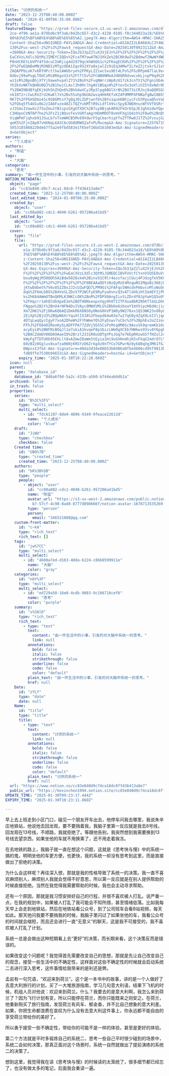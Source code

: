 ```yaml
---
title: "讨厌的系统一"
date: "2023-12-25T08:40:00.000Z"
lastmod: "2024-01-09T06:35:00.000Z"
draft: false
featuredImage: "https://prod-files-secure.s3.us-west-2.amazonaws.com/d7dbc101-8\
  2ce-4f96-ae1a-879bd6c9f3a6/842bc657-d3c2-4220-9185-f8c344023a18/%E6%80%9D%E8%\
  80%83%E5%BF%AB%E4%B8%8E%E6%85%A2.jpeg?X-Amz-Algorithm=AWS4-HMAC-SHA256&X-Amz-\
  Content-Sha256=UNSIGNED-PAYLOAD&X-Amz-Credential=ASIAZI2LB466XLC3Y4W2%2F20250\
  130%2Fus-west-2%2Fs3%2Faws4_request&X-Amz-Date=20250130T092311Z&X-Amz-Expires\
  =3600&X-Amz-Security-Token=IQoJb3JpZ2luX2VjEJn%2F%2F%2F%2F%2F%2F%2F%2F%2F%2Fw\
  EaCXVzLXdlc3QtMiJIMEYCIQDs%2FcaTM7owATNJ3XkZe%2BCNk9wI%2Bdmwf2NwWYdWDsWqzQIhA\
  P0nHCREtLbVPY4YSdcuCImRjig4d2979qckhWXOG1c%2FKogECKH%2F%2F%2F%2F%2F%2F%2F%2F%\
  2F%2FwEQABoMNjM3NDIzMTgzODA1Igx9S2XYa8ajwlZz9iEq3AMwfILYeZ2jtxkrSJ1xVup3N6xBF\
  ZAQAPPbLoK7x6RfHPctlhw1AWUbrye%2FPKyLZZiwcSxu9Et4LPo%2FGzRPpm87laL9x40Yuhrr32\
  Odbvj99aPogLT0dCxMi0RkgxU3z%2FtTt5v%2FCWB8NMoAJHDQR0dvwcxkLjvpP9qd%2FPGOQNCSY\
  wz1sR%2BpnBhjXTYj9awehvp4lZ71%2Boh%2FvqNWrrzWp8zU17zk3cnTX1%2FgniUb4emA9eIfI0\
  YhZkXxNKTkQH8U0DJ%2B1hwjCLAsl3h0RclhgAV1BGqsH%2Ftev5x3oXliU15t8xNdrOQ7oK0k6gT\
  f%2BWINBdBfqEKjkUhShZhQn6%2BhG4wVCyJRp3lpg6BGlXrB%2BU73iCRJnj8aQQRSGXA1ojE6Cp\
  nkI0T2rcIwLRVZrU2KwKl7x%2Bv55xhp9bUAZwsq4HkREfxKZ4PdMMP4FNNafgBwI8BS59wm%2Fm1\
  9K7I%2FPGHSDUo41c9S0GMtxY7gQqJ0iZUPjwnfb%2BYu1quk6BhjycFcU3PpuaQhvVakzjz576cx\
  %2FQkq5f54U1u0GJzIA6Fuze40ZiTQZYvbMTtR9iLdflX9sc5pyBJWEHnucWfVVf8SRrl%2FZ1uru\
  vJ3SAsIVawXc27SoZmu1YB1spzGXgGTXDC%2B7uy8BjqkAR92FkOr65pJEJghUzdwYQp4ztKpqyM7\
  C3HOpoCVNT6P7he2%2FsZ1jBQvnfesVGRfaAgrHOmMOOT0vmVFXg1Q4zh%2F8wO%2BnD9X1wY7mky\
  ViqWPmFjqhxb91JSuLb7xTxmWHCB5Mv69VdwrFSgCmarhiqYfoZfTRwOJ1TZ%2FvsujGZUm5SYGhh\
  qeK5%2FjnZAp07vHXNqLKA3C6cOG8URWO2afnPLMucmp&X-Amz-Signature=225f67196f05b762\
  5053185868220deb7f5a2e9fbd583e1f65ef16bd161603ed&X-Amz-SignedHeaders=host&x-i\
  d=GetObject"
series:
  - "个人成长"
authors:
  - "陈猛"
tags:
  - "大脑"
categories:
  - "思考"
summary: "由一件生活中的小事，引发的对大脑中系统一的思考。"
NOTION_METADATA:
  object: "page"
  id: "cc83e840-d9c7-4ca1-8dc8-ff436413a8e7"
  created_time: "2023-12-25T08:40:00.000Z"
  last_edited_time: "2024-01-09T06:35:00.000Z"
  created_by:
    object: "user"
    id: "cc08a802-cdc1-4040-b261-957206a41bd5"
  last_edited_by:
    object: "user"
    id: "cc08a802-cdc1-4040-b261-957206a41bd5"
  cover:
    type: "file"
    file:
      url: "https://prod-files-secure.s3.us-west-2.amazonaws.com/d7dbc101-82ce-4f96-a\
        e1a-879bd6c9f3a6/842bc657-d3c2-4220-9185-f8c344023a18/%E6%80%9D%E8%80%8\
        3%E5%BF%AB%E4%B8%8E%E6%85%A2.jpeg?X-Amz-Algorithm=AWS4-HMAC-SHA256&X-Am\
        z-Content-Sha256=UNSIGNED-PAYLOAD&X-Amz-Credential=ASIAZI2LB4663NGYS66W\
        %2F20250130%2Fus-west-2%2Fs3%2Faws4_request&X-Amz-Date=20250130T092228Z\
        &X-Amz-Expires=3600&X-Amz-Security-Token=IQoJb3JpZ2luX2VjEJn%2F%2F%2F%2\
        F%2F%2F%2F%2F%2F%2FwEaCXVzLXdlc3QtMiJGMEQCIBVFUVcfCYxnV5Q5E0uVs5Gk1MOBr\
        bou0yWgjM30QOh5AiBdw5026skm%2BinsO1C9lr4ezsfacjCUuj4PJdzgfeV5KCqIBAih%2\
        F%2F%2F%2F%2F%2F%2F%2F%2F%2F8BEAAaDDYzNzQyMzE4MzgwNSIMgoBz368jDy%2BaB1m\
        jKtwDdbeth7V6v85ZZ0xJJ2cUZwFQD7LPM9Oi%2FAFqs5NHsdnPmbvcvMloNoUnxBSOVgfi\
        dqG%2F6mLD8G%2B4VeSLZDzV7P2WCFyE9RyFyaOvncQ3vATld4kiHtIm4EFZjPD1yK%2F4x\
        ks2hK84AWmOTBoQKMLK3NKCcOK%2BnR%2FDPX0AngIixtLZDrdf0JpYwH1Q5oU%2BZMxtnn\
        %2FHqzrr1mhQlUbXpeE3e%2BdTHONxeopxVqy9h0TIITFXoa8bRIN5KTlbGLDh0GK5MR3nc\
        FNgqo%2B2t%2BnO4rNFN4DvIVAyc8MWXVMLG%2BbOe6iKeaYImVVipzH6dAcjigFLNO1Yd5\
        Xm72H61%2FjDKw6Q6AQ1DmkR6X6NSOyONoG0kVP1W8y9W278xx1QS3WK23vO8yOJKCF6%2B\
        2EiXp%2BjU3%2BQpN6XrYquXtIXJA%2Fbepd64w03e7u27qG0y4ZqX9LkIIljqAvE%2FJYo\
        4DTqLwqQyzIgyF7xoA2DheW%2FYhWmeYQ%2FyDswv7uCbc%2F%2BphEv2o2Izocs6sL%2Fg\
        FFhJ%2F684OIReoKy5LADFFPA77ZdVj5G5SCsPsMsq8M0Sc9AxvSk9qremKk1OrTuKHgmfP\
        acyEyi8%2BWFNiBOqJl1e7ukiA1kvqeF8p1bicLWm0gXCEb7HWkwsO3svAY6pgFLgC%2Fdi\
        %2BACZdmDV06DA9AaeIO%2Brzl2331R8uUDTgYPoJGq7e76EpRHzwGSffHZul2cy3bsNJtC\
        kWyFgTTDTU0b95EhLlt8xAZmwZ0aWe5tEyia1Hi9uGhHnmhjK5vFkqGImdrO7L%2FbwsI5d\
        60zBZz0Ggluv8xafza06NjKRSYzD6Zrkg4z0nTYCo7GPwrNz8ykQ0qVg3M61fGJLPU45PMd\
        DWpsxI3f&X-Amz-Signature=48da3d34e88b53b0486a0fbe4b06cd95f9813b0bed6a71\
        fd89ffe7539b94653c&X-Amz-SignedHeaders=host&x-id=GetObject"
      expiry_time: "2025-01-30T10:22:28.669Z"
  icon: null
  parent:
    type: "database_id"
    database_id: "8d6a6f9d-5a2c-433b-a560-b744eab9db1a"
  archived: false
  in_trash: false
  properties:
    series:
      id: "B%3C%3FS"
      type: "multi_select"
      multi_select:
        - id: "fdc61107-0de9-4896-9349-9feace22613d"
          name: "个人成长"
          color: "blue"
    draft:
      id: "JiWU"
      type: "checkbox"
      checkbox: false
    Created time:
      id: "UBQ%7B"
      type: "created_time"
      created_time: "2023-12-25T08:40:00.000Z"
    authors:
      id: "bK%3B%5B"
      type: "people"
      people:
        - object: "user"
          id: "cc08a802-cdc1-4040-b261-957206a41bd5"
          name: "陈猛"
          avatar_url: "https://s3-us-west-2.amazonaws.com/public.notion-static.com/775523\
            b7-57cf-4c98-8ad8-8777d898666f/notion-avatar-1678713535269.png"
          type: "person"
          person:
            email: "346521888@qq.com"
    custom-front-matter:
      id: "c~kA"
      type: "rich_text"
      rich_text: []
    tags:
      id: "jw%7CC"
      type: "multi_select"
      multi_select:
        - id: "4b08a7ed-d163-40da-b224-c8bb8599911e"
          name: "大脑"
          color: "gray"
    categories:
      id: "nbY%3F"
      type: "multi_select"
      multi_select:
        - id: "ed729a50-16e0-4cdb-9083-9c106716cef6"
          name: "思考"
          color: "purple"
    summary:
      id: "x%3AlD"
      type: "rich_text"
      rich_text:
        - type: "text"
          text:
            content: "由一件生活中的小事，引发的对大脑中系统一的思考。"
            link: null
          annotations:
            bold: false
            italic: false
            strikethrough: false
            underline: false
            code: false
            color: "default"
          plain_text: "由一件生活中的小事，引发的对大脑中系统一的思考。"
          href: null
    Date:
      id: "zYLY"
      type: "date"
      date: null
    Name:
      id: "title"
      type: "title"
      title:
        - type: "text"
          text:
            content: "讨厌的系统一"
            link: null
          annotations:
            bold: false
            italic: false
            strikethrough: false
            underline: false
            code: false
            color: "default"
          plain_text: "讨厌的系统一"
          href: null
  url: "https://www.notion.so/cc83e840d9c74ca18dc8ff436413a8e7"
  public_url: "https://kevinchen1994.notion.site/cc83e840d9c74ca18dc8ff436413a8e7"
UPDATE_TIME: "2025-01-30T09:23:17.444Z"
EXPIRY_TIME: "2025-01-30T10:23:11.860Z"

---
```

<link rel="stylesheet" href="https://cdn.jsdelivr.net/npm/katex@0.16.2/dist/katex.min.css" integrity="sha384-bYdxxUwYipFNohQlHt0bjN/LCpueqWz13HufFEV1SUatKs1cm4L6fFgCi1jT643X" crossorigin="anonymous">


早上去上班走到小区门口，碰见一个朋友开车出去，他停车问我去哪里，我说朱辛庄地铁站，他说他去回龙观，要不要捎着我，我脑子里第一反应就是我去8号线，回龙观在13号线，不顺路，我就拒绝了。等跟他告别，我突然想到我需要换到13号线去望京西，如果坐他的车就不用换乘了，还不用走着挨冻。


在去地铁的路上，我脑子就一直在想这个问题，这就是《思考快与慢》中的系统一搞的鬼，明明坐他的车更方便，也更快，我的系统一却没有思考到这里，而是直接做出了拒绝的决策。


为什么会这样呢？再往深入想，那就是我的性格导致了系统一的决策。我一直不喜欢麻烦别人，麻烦别人我就会觉得不好意思，所以第一反应就是在别人提供帮助的时候直接拒绝。当然在我觉得我需要帮助的时候，我也会主动寻求帮助。


还有一个原因，那就是我习惯安排好自己的行程，并很不喜欢被人打乱。说严重一点，在我的规划中，如果被人打乱了我可能会不知所措，甚至情绪低落。比如我每天早上会走到地铁站，然后在地铁站看公众号，到了公司班车会看B站视频，每天如此。那天他问我要不要捎我的时候，我脑子里闪过了如果坐他的车，我看公众号的时间就会缩短，而且还会进行一直“无意义”的聊天，这是我不可接受的，我不喜欢被人打乱了计划。


系统一总是会做出这种短期看上去“更好”的决策，而长期来看，这个决策反而是错误的。


如果改变这个问题呢？我觉得首先需要改变自己的思想，那就是先让自己改变自己的观念，接受一些生活中的不确定性，这样面对这些不确定性的时候就会启动系统二去进行深入思考，这件事情给我带来的是利还是弊。


孟岩有一句咒语，“欢迎来到荷兰”。这个是一本书中的故事，讲的是一个人做好了去意大利旅行的计划，买了一大堆旅游指南，学习几句意大利语，结果下飞机的时候，机组人员对他说：欢迎来到荷兰。什么？我要去的是意大利啊，我怎么来到荷兰了？因为飞行计划有变，所以只能停在荷兰，而你只能既来之则安之。在荷兰，他重新购买了旅行指南，发现荷兰有风车、郁金香，并不比自己想象的意大利差。如果，你把生命都浪费在哀叹为什么没有去意大利这件事上，你永远都不能自由的享受荷兰带给你的美好了。


所以勇于接受一些不确定性，带给你的可能不是一样的体验，甚至是更好的体验。


第二个方法就是平时多锻炼自己的系统二，思考一些自己平时很少碰到的场景中，系统二会如何决策，那真正面对这个场景时，系统一自然就做出了提前演练的系统二的决策了。


想到这里，我觉得我在读《思考快与慢》的时候读的太笼统了，很多细节都已经忘了，也没有做太多的笔记，后面我会重读一遍。

